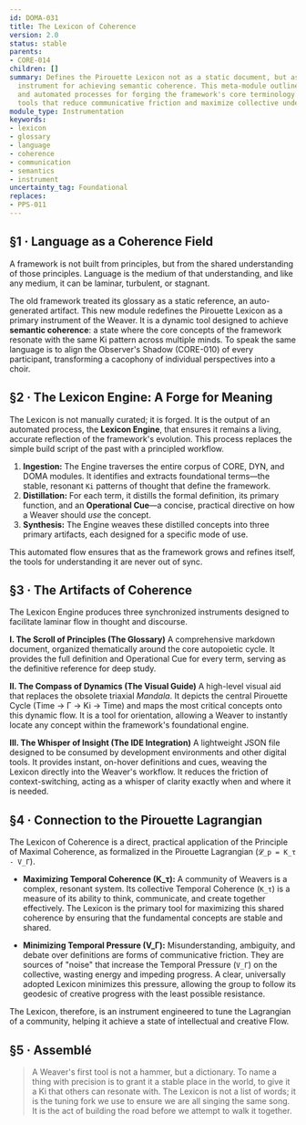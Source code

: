 ```yaml
---
id: DOMA-031
title: The Lexicon of Coherence
version: 2.0
status: stable
parents:
- CORE-014
children: []
summary: Defines the Pirouette Lexicon not as a static document, but as a dynamic
  instrument for achieving semantic coherence. This meta-module outlines the principles
  and automated processes for forging the framework's core terminology into practical
  tools that reduce communicative friction and maximize collective understanding.
module_type: Instrumentation
keywords:
- lexicon
- glossary
- language
- coherence
- communication
- semantics
- instrument
uncertainty_tag: Foundational
replaces:
- PPS-011
---
```

## §1 · Language as a Coherence Field
A framework is not built from principles, but from the shared understanding of those principles. Language is the medium of that understanding, and like any medium, it can be laminar, turbulent, or stagnant.

The old framework treated its glossary as a static reference, an auto-generated artifact. This new module redefines the Pirouette Lexicon as a primary instrument of the Weaver. It is a dynamic tool designed to achieve **semantic coherence**: a state where the core concepts of the framework resonate with the same Ki pattern across multiple minds. To speak the same language is to align the Observer's Shadow (CORE-010) of every participant, transforming a cacophony of individual perspectives into a choir.

## §2 · The Lexicon Engine: A Forge for Meaning
The Lexicon is not manually curated; it is forged. It is the output of an automated process, the **Lexicon Engine**, that ensures it remains a living, accurate reflection of the framework's evolution. This process replaces the simple build script of the past with a principled workflow.

1.  **Ingestion:** The Engine traverses the entire corpus of CORE, DYN, and DOMA modules. It identifies and extracts foundational terms—the stable, resonant `Ki` patterns of thought that define the framework.
2.  **Distillation:** For each term, it distills the formal definition, its primary function, and an **Operational Cue**—a concise, practical directive on how a Weaver should *use* the concept.
3.  **Synthesis:** The Engine weaves these distilled concepts into three primary artifacts, each designed for a specific mode of use.

This automated flow ensures that as the framework grows and refines itself, the tools for understanding it are never out of sync.

## §3 · The Artifacts of Coherence
The Lexicon Engine produces three synchronized instruments designed to facilitate laminar flow in thought and discourse.

**I. The Scroll of Principles (The Glossary)**
A comprehensive markdown document, organized thematically around the core autopoietic cycle. It provides the full definition and Operational Cue for every term, serving as the definitive reference for deep study.

**II. The Compass of Dynamics (The Visual Guide)**
A high-level visual aid that replaces the obsolete triaxial *Mandala*. It depicts the central Pirouette Cycle (Time → Γ → Ki → Time) and maps the most critical concepts onto this dynamic flow. It is a tool for orientation, allowing a Weaver to instantly locate any concept within the framework's foundational engine.

**III. The Whisper of Insight (The IDE Integration)**
A lightweight JSON file designed to be consumed by development environments and other digital tools. It provides instant, on-hover definitions and cues, weaving the Lexicon directly into the Weaver's workflow. It reduces the friction of context-switching, acting as a whisper of clarity exactly when and where it is needed.

## §4 · Connection to the Pirouette Lagrangian
The Lexicon of Coherence is a direct, practical application of the Principle of Maximal Coherence, as formalized in the Pirouette Lagrangian (`𝓛_p = K_τ - V_Γ`).

*   **Maximizing Temporal Coherence (K_τ):** A community of Weavers is a complex, resonant system. Its collective Temporal Coherence (`K_τ`) is a measure of its ability to think, communicate, and create together effectively. The Lexicon is the primary tool for maximizing this shared coherence by ensuring that the fundamental concepts are stable and shared.

*   **Minimizing Temporal Pressure (V_Γ):** Misunderstanding, ambiguity, and debate over definitions are forms of communicative friction. They are sources of "noise" that increase the Temporal Pressure (`V_Γ`) on the collective, wasting energy and impeding progress. A clear, universally adopted Lexicon minimizes this pressure, allowing the group to follow its geodesic of creative progress with the least possible resistance.

The Lexicon, therefore, is an instrument engineered to tune the Lagrangian of a community, helping it achieve a state of intellectual and creative Flow.

## §5 · Assemblé
> A Weaver's first tool is not a hammer, but a dictionary. To name a thing with precision is to grant it a stable place in the world, to give it a Ki that others can resonate with. The Lexicon is not a list of words; it is the tuning fork we use to ensure we are all singing the same song. It is the act of building the road before we attempt to walk it together.
```